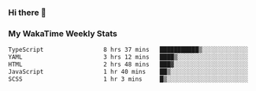 ### Hi there 👋

<!--
**royschrauwen/royschrauwen** is a ✨ _special_ ✨ repository because its `README.md` (this file) appears on your GitHub profile.

Here are some ideas to get you started:

- 🔭 I’m currently working on ...
- 🌱 I’m currently learning ...
- 👯 I’m looking to collaborate on ...
- 🤔 I’m looking for help with ...
- 💬 Ask me about ...
- 📫 How to reach me: ...
- 😄 Pronouns: ...
- ⚡ Fun fact: ...
-->


### My WakaTime Weekly Stats
<!--START_SECTION:waka-->

```txt
TypeScript                 8 hrs 37 mins   ███████████▒░░░░░░░░░░░░░   45.31 %
YAML                       3 hrs 12 mins   ████▒░░░░░░░░░░░░░░░░░░░░   16.80 %
HTML                       2 hrs 48 mins   ███▓░░░░░░░░░░░░░░░░░░░░░   14.77 %
JavaScript                 1 hr 40 mins    ██▒░░░░░░░░░░░░░░░░░░░░░░   08.82 %
SCSS                       1 hr 3 mins     █▒░░░░░░░░░░░░░░░░░░░░░░░   05.57 %
```

<!--END_SECTION:waka-->
